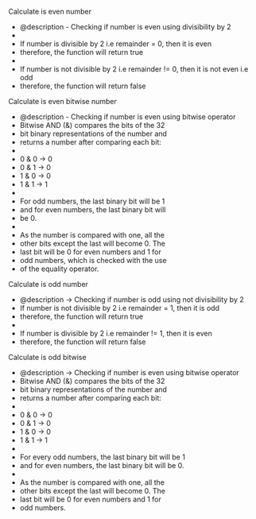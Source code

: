  Calculate is even number
 * @description - Checking if number is even using divisibility by 2
 * 
 * If number is divisible by 2 i.e remainder = 0, then it is even
 * therefore, the function will return true
 * 
 * If number is not divisible by 2 i.e remainder != 0, then it is not even i.e odd
 * therefore, the function will return false

Calculate is even bitwise number
  * @description - Checking if number is even using bitwise operator
 * Bitwise AND (&) compares the bits of the 32
 * bit binary representations of the number and
 * returns a number after comparing each bit:
 *
 * 0 & 0 -> 0
 * 0 & 1 -> 0
 * 1 & 0 -> 0
 * 1 & 1 -> 1
 *
 * For odd numbers, the last binary bit will be 1
 * and for even numbers, the last binary bit will
 * be 0.
 *
 * As the number is compared with one, all the
 * other bits except the last will become 0. The
 * last bit will be 0 for even numbers and 1 for
 * odd numbers, which is checked with the use
 * of the equality operator.

Calculate is odd number
  * @description -> Checking if number is odd using not divisibility by 2
 * If number is not divisible by 2 i.e remainder = 1, then it is odd
 * therefore, the function will return true
 *
 * If number is divisible by 2 i.e remainder != 1, then it is even
 * therefore, the function will return false

Calculate is odd bitwise
   * @description -> Checking if number is even using bitwise operator
  * Bitwise AND (&) compares the bits of the 32
  * bit binary representations of the number and
  * returns a number after comparing each bit:
  *
  * 0 & 0 -> 0
  * 0 & 1 -> 0
  * 1 & 0 -> 0
  * 1 & 1 -> 1
  *
  * For every odd numbers, the last binary bit will be 1
  * and for even numbers, the last binary bit will be 0.
  *
  * As the number is compared with one, all the
  * other bits except the last will become 0. The
  * last bit will be 0 for even numbers and 1 for
  * odd numbers.